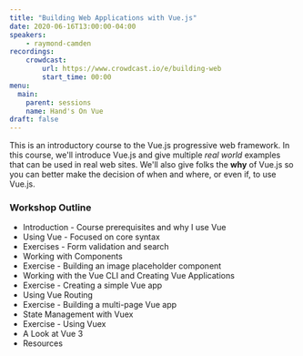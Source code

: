 ```yaml
---
title: "Building Web Applications with Vue.js"
date: 2020-06-16T13:00:00-04:00
speakers:
    - raymond-camden
recordings:
    crowdcast:
        url: https://www.crowdcast.io/e/building-web
        start_time: 00:00
menu:
  main:
    parent: sessions
    name: Hand's On Vue
draft: false
---
```


This is an introductory course to the Vue.js progressive web framework. In this course, we'll introduce Vue.js and give multiple *real world* examples that can be used in real web sites. We'll also give folks the **why** of Vue.js so you can better make the decision of when and where, or even if, to use Vue.js.

### Workshop Outline

* Introduction - Course prerequisites and why I use Vue
* Using Vue - Focused on core syntax
* Exercises - Form validation and search
* Working with Components
* Exercise - Building an image placeholder component
* Working with the Vue CLI and Creating Vue Applications
* Exercise - Creating a simple Vue app
* Using Vue Routing
* Exercise - Building a multi-page Vue app
* State Management with Vuex
* Exercise - Using Vuex
* A Look at Vue 3
* Resources